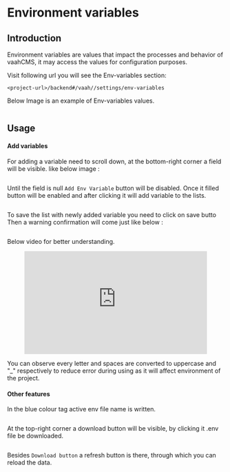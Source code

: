 # Environment variables

[comment]: <> ([[toc]])

## Introduction

Environment variables are values that impact the processes and behavior of vaahCMS, it may access the values for configuration purposes.

Visit following url you will see the Env-variables section:
```
<project-url>/backend#/vaah//settings/env-variables
```
Below Image is an example of Env-variables values.

<img :src="$withBase('/images/env-setting-1.png')">

## Usage

#### Add variables

For adding a variable need to scroll down, at the bottom-right corner a field will be visible.
like below image :

<img :src="$withBase('/images/env-setting-2.png')">

Until the field is null ```Add Env Variable``` button will be disabled. Once it filled button will be enabled and after clicking it will add variable to the lists.

<img :src="$withBase('/images/env-setting-3.png')">

To save the list with newly added variable you need to click on save butto
Then a warning confirmation will come just like below :

<img :src="$withBase('/images/env-setting-4.png')">

Below video for better understanding.

<figure>
  <iframe src="https://drive.google.com/file/d/1L8dVvzSphmi6OqrI0HL25aw5uVp1L3D-/view?usp=share_link" frameborder="0" allowfullscreen="true" style="width: 100%; aspect-ratio: 16/9;"> </iframe>
</figure>

You can observe every letter and spaces are converted to uppercase and "_" respectively to reduce error during using as it will affect environment of the project.

#### Other features

In the blue colour tag active env file name is written.

<img :src="$withBase('/images/env-setting-5.png')">

At the top-right corner a download button will be visible, by clicking it .env file be downloaded.

<img :src="$withBase('/images/env-setting-6.png')">

Besides `Download button` a refresh button is there, through which you can reload the data.